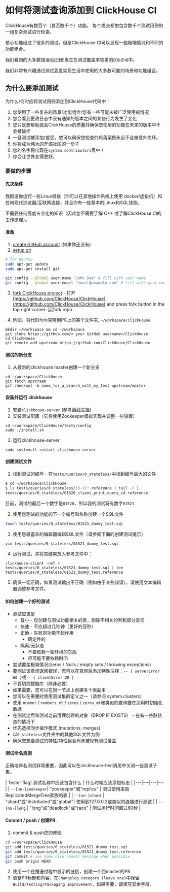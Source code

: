 # 如何将测试查询添加到 ClickHouse CI

ClickHouse有数百个（甚至数千个）功能。 每个提交都由包含数千个测试用例的一组复杂测试进行检查。

核心功能经过了很多的测试，但是ClickHouse CI可以发现一些极端情况和不同的功能组合。

我们看到的大多数错误/回归都发生在测试覆盖率较差的`灰色区域`中。

我们非常有兴趣通过测试涵盖实现生活中使用的大多数可能的场景和功能组合。

## 为什么要添加测试

为什么/何时应将测试用例添加到ClickHouse代码中：
1) 您使用了一些复杂的场景/功能组合/您有一些可能未被广泛使用的情况
2) 您会看到更改日志中没有通知的版本之间的某些行为发生了变化
3) 您只是想帮助提高ClickHouse的质量并确保您使用的功能在未来的版本中不会被破坏
4) 一旦测试被添加/接受，您可以确保您检查的角落案例永远不会被意外损坏。
5) 你将成为伟大的开源社区的一份子
6) 您的名字将出现在`system.contributors`表中！
7) 你会让世界变得更好。

### 要做的步骤

#### 先决条件

我假设你运行一些Linux机器（你可以在其他操作系统上使用 docker/虚拟机）和任何现代浏览器/互联网连接，并且你有一些基本的Linux和SQL技能。

不需要任何高度专业化的知识（因此您不需要了解 C++ 或了解ClickHouse CI的工作原理）。

#### 准备

1) [create GitHub account](https://github.com/join) (如果你还没有)
2) [setup git](https://docs.github.com/en/free-pro-team@latest/github/getting-started-with-github/set-up-git)
```bash
# for Ubuntu
sudo apt-get update
sudo apt-get install git

git config --global user.name "John Doe" # fill with your name
git config --global user.email "email@example.com" # fill with your email

```
3) [fork ClickHouse project](https://docs.github.com/en/free-pro-team@latest/github/getting-started-with-github/fork-a-repo) - 打开 [https://github.com/ClickHouse/ClickHouse](https://github.com/ClickHouse/ClickHouse) and press fork button in the top right corner:
   ![fork repo](https://github-images.s3.amazonaws.com/help/bootcamp/Bootcamp-Fork.png)

4) 例如，将代码fork克隆到PC上的某个文件夹, `~/workspace/ClickHouse`
```
mkdir ~/workspace && cd ~/workspace
git clone https://github.com/< your GitHub username>/ClickHouse
cd ClickHouse
git remote add upstream https://github.com/ClickHouse/ClickHouse
```

#### 测试的新分支

1) 从最新的clickhouse master创建一个新分支
```
cd ~/workspace/ClickHouse
git fetch upstream
git checkout -b name_for_a_branch_with_my_test upstream/master
```

#### 安装并运行 clickhouse

1) 安装`clickhouse-server` (参考[离线文档](https://clickhouse.tech/docs/en/getting-started/install/))
2) 安装测试配置（它将使用Zookeeper模拟实现并调整一些设置）
```
cd ~/workspace/ClickHouse/tests/config
sudo ./install.sh
```
3) 运行clickhouse-server
```
sudo systemctl restart clickhouse-server
```

#### 创建测试文件


1) 找到测试的编号 - 在`tests/queries/0_stateless/`中找到编号最大的文件

```sh
$ cd ~/workspace/ClickHouse
$ ls tests/queries/0_stateless/[0-9]*.reference | tail -n 1
tests/queries/0_stateless/01520_client_print_query_id.reference
```
目前，测试的最后一个数字是`01520`，所以我的测试将有数字`01521`

2) 使用您测试的功能的下一个编号和名称创建一个SQL文件

```sh
touch tests/queries/0_stateless/01521_dummy_test.sql
```

3) 使用您最喜欢的编辑器编辑SQL文件（请参阅下面的创建测试提示）
```sh
vim tests/queries/0_stateless/01521_dummy_test.sql
```


4) 运行测试，并将其结果放入参考文件中：
```
clickhouse-client -nmT < tests/queries/0_stateless/01521_dummy_test.sql | tee tests/queries/0_stateless/01521_dummy_test.reference
```

5) 确保一切正确，如果测试输出不正确（例如由于某些错误），请使用文本编辑器调整参考文件。

#### 如何创建一个好的测试

- 测试应该是
    - 最小 - 仅创建与测试功能相关的表，删除不相关的列和部分查询
    - 快速 - 不应超过几秒钟（更好的亚秒）
    - 正确 - 失败则功能不起作用
        - 确定性的
    - 隔离/无状态
        - 不要依赖一些环境的东西
        - 尽可能不要依赖时间
- 尝试覆盖极端情况(zeros / Nulls / empty sets / throwing exceptions)
- 要测试该查询返回错误，您可以在查询后添加特殊注释：`-- { serverError 60 }`或`-- { clientError 20 }`
- 不要切换数据库（除非必要）
- 如果需要，您可以在同一节点上创建多个表副本
- 您可以在需要时使用测试集群定义之一（请参阅 system.clusters）
- 使用 `number` / `numbers_mt` / `zeros` / `zeros_mt`和类似的查询要在适用时初始化数据
- 在测试之后和测试之前清理创建的对象（DROP IF EXISTS） - 在有一些脏状态的情况下
- 优先选择同步操作模式 (mutations, merges)
- 以`0_stateless`文件夹中的其他SQL文件为例
- 确保您想要测试的特性/特性组合尚未被现有测试覆盖

#### 测试命名规则

正确地命名测试非常重要，因此可以在clickhouse-test调用中关闭一些测试子集。

| Tester flag| 测试名称中应该包含什么 | 什么时候应该添加标志 |
|---|---|---|---|
| `--[no-]zookeeper`| "zookeeper"或"replica" | 测试使用来自ReplicatedMergeTree家族的表 |
| `--[no-]shard` | "shard"或"distributed"或"global"| 使用到127.0.0.2或类似的连接进行测试 |
| `--[no-]long` | "long"或"deadlock"或"race" | 测试运行时间超过60秒 |

#### Commit / push / 创建PR.

1) commit & push您的修改
```sh
cd ~/workspace/ClickHouse
git add tests/queries/0_stateless/01521_dummy_test.sql
git add tests/queries/0_stateless/01521_dummy_test.reference
git commit # use some nice commit message when possible
git push origin HEAD
```
2) 使用一个在推送过程中显示的链接，创建一个到master的PR
3) 调整PR标题和内容，在`Changelog category (leave one)`中保留
   `Build/Testing/Packaging Improvement`，如果需要，请填写其余字段。
